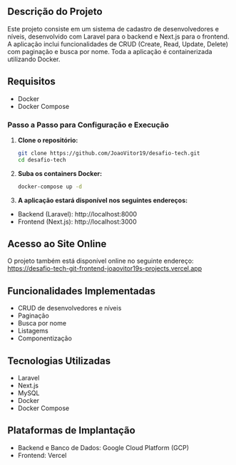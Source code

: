 ## Descrição do Projeto

Este projeto consiste em um sistema de cadastro de desenvolvedores e níveis, desenvolvido com Laravel para o backend e Next.js para o frontend. 
A aplicação inclui funcionalidades de CRUD (Create, Read, Update, Delete) com paginação e busca por nome. 
Toda a aplicação é containerizada utilizando Docker.

## Requisitos
- Docker
- Docker Compose

### Passo a Passo para Configuração e Execução

1. **Clone o repositório:**
    ```bash
    git clone https://github.com/JoaoVitor19/desafio-tech.git
    cd desafio-tech
    ```

2. **Suba os containers Docker:**
    ```bash
    docker-compose up -d
    ```

3. **A aplicação estará disponível nos seguintes endereços:**
- Backend (Laravel): http://localhost:8000
- Frontend (Next.js): http://localhost:3000

## Acesso ao Site Online
O projeto também está disponível online no seguinte endereço:
https://desafio-tech-git-frontend-joaovitor19s-projects.vercel.app

## Funcionalidades Implementadas
- CRUD de desenvolvedores e níveis
- Paginação
- Busca por nome
- Listagems
- Componentização

## Tecnologias Utilizadas
- Laravel
- Next.js
- MySQL
- Docker
- Docker Compose

## Plataformas de Implantação
- Backend e Banco de Dados: Google Cloud Platform (GCP)
- Frontend: Vercel
